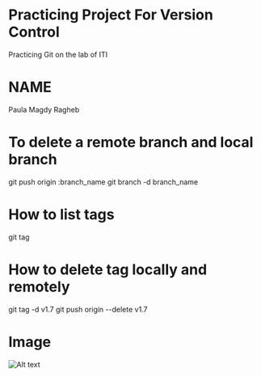 # Practicing Project For Version Control
  
Practicing Git on the lab of ITI 

# NAME
Paula Magdy Ragheb

# To delete a remote branch and local branch
git push origin :branch_name
git branch -d branch_name

# How to list tags
git tag

# How to delete tag locally and remotely
git tag -d v1.7
git push origin --delete v1.7

# Image
![Alt text](https://upload.wikimedia.org/wikipedia/commons/6/62/Git-logo-orange.svg)